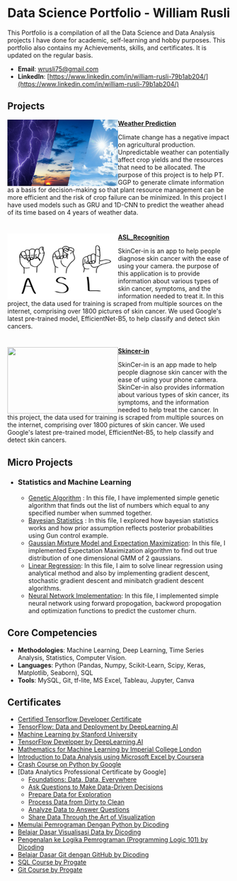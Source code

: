 # Data Science Portfolio - William Rusli
This Portfolio is a compilation of all the Data Science and Data Analysis projects I have done for academic, self-learning and hobby purposes. This portfolio also contains my Achievements, skills, and certificates. It is updated on the regular basis.

- **Email**: [wrusli75@gmail.com](wrusli75@gmail.com)
- **LinkedIn**: [https://www.linkedin.com/in/william-rusli-79b1ab204/](https://www.linkedin.com/in/william-rusli-79b1ab204/)

## Projects

<img align="left" width="250" height = '150' src="https://github.com/williiiamr/Weather-Prediction/blob/master/img/weather.jpg"> **[Weather Prediction](https://github.com/williiiamr/Weather-Prediction)**

Climate change has a negative impact on agricultural production. Unpredictable weather can potentially affect crop yields and the resources that need to be allocated. The purpose of this project is to help PT. GGP to generate climate information as a basis for decision-making so that plant resource management can be more efficient and the risk of crop failure can be minimized. In this project I have used models such as GRU and 1D-CNN to predict the weather ahead of its time based on 4 years of weather data. 

#

<img align="left" width="250" height = '150'  src="https://github.com/williiiamr/ASL_Recoginition/blob/master/img/ASL_cover.png"> **[ASL_Recognition](https://github.com/williiiamr/ASL_Recoginition)**

SkinCer-in is an app to help people diagnose skin cancer with the ease of using your camera. the purpose of this application is to provide information about various types of skin cancer, symptoms, and the information needed to treat it. In this project, the data used for training is scraped from multiple sources on the internet, comprising over 1800 pictures of skin cancer. We used Google's latest pre-trained model, EfficientNet-B5, to help classify and detect skin cancers.

#

<img align="left" width="250" height="150" src="https://github.com/williiiamr/Portofolio/assets/99014018/46051e4d-1ea8-42c5-a73d-3090f5764c7d">**[Skincer-in](https://github.com/williiiamr/skincer-in)**

SkinCer-in is an app made to help people diagnose skin cancer with the ease of using your phone camera. SkinCer-in also provides information about various types of skin cancer, its symptoms, and the information needed to help treat the cancer. In this project, the data used for training is scraped from multiple sources on the internet, comprising over 1800 pictures of skin cancer. We used Google's latest pre-trained model, EfficientNet-B5, to help classify and detect skin cancers.
<br />

## Micro Projects
- ### Statistics and Machine Learning
    - [Genetic Algorithm](https://github.com/archd3sai/Statistical-Methods/blob/master/genetic-algorithm.ipynb) : In this file, I have implemented simple genetic algorithm that finds out the list of numbers which equal to any specified number when summed together.
    - [Bayesian Statistics](https://github.com/archd3sai/Statistical-Methods/blob/master/Bayesian%20Statistics.ipynb) : In this file, I explored how bayesian statistics works and how prior assumption reflects posterior probabilities using Gun control example. 
    - [Gaussian Mixture Model and Expectation Maximization](https://github.com/archd3sai/Statistical-Methods/blob/master/GMM-EM.ipynb): In this file, I implemented Expectation Maximization algorithm to find out true distribution of one dimensional GMM of 2 gaussians.
    - [Linear Regression](https://github.com/archd3sai/Statistical-Methods/blob/master/Linear%20Regression.ipynb): In this file, I aim to solve linear regression using analytical method and also by implementing gradient descent, stochastic gradient descent and minibatch gradient descent algorithms. 
    - [Neural Network Implementation](https://github.com/archd3sai/Statistical-Methods/blob/master/NN%20Implementation.ipynb): In this file, I implemented simple neural network using forward propogation, backword propogation and optimization functions to predict the customer churn.
 
## Core Competencies

- **Methodologies**: Machine Learning, Deep Learning, Time Series Analysis, Statistics, Computer Vision.
- **Languages**: Python (Pandas, Numpy, Scikit-Learn, Scipy, Keras, Matplotlib, Seaborn), SQL
- **Tools**: MySQL, Git, tf-lite, MS Excel, Tableau, Jupyter, Canva

## Certificates

- [Certified Tensorflow Developer Certificate](https://www.credential.net/00b9f939-a860-4cb6-9b36-af888955dc98)
- [TensorFlow: Data and Deployment by DeepLearning.AI](https://coursera.org/verify/specialization/GD5MYEGT63C7)
- [Machine Learning by Stanford University](https://coursera.org/verify/specialization/M6FJNK484XVB)
- [TensorFlow Developer by DeepLearning.AI](https://coursera.org/verify/professional-cert/2BZTM7GKWT27)
- [Mathematics for Machine Learning by Imperial College London](https://coursera.org/verify/specialization/EF35WSJU8JSP)
- [Introduction to Data Analysis using Microsoft Excel by Coursera](https://www.coursera.org/account/accomplishments/verify/67A3H5LKHXMP)
- [Crash Course on Python by Google](https://coursera.org/verify/MD7JYJZUJZXW)
- [Data Analytics Professional Certificate by Google]
    - [Foundations: Data, Data, Everywhere](https://coursera.org/verify/93FQLHZ69Z2E)
    - [Ask Questions to Make Data-Driven Decisions](https://coursera.org/verify/BFXCP3T9LCK9)
    - [Prepare Data for Exploration](https://coursera.org/verify/7V8W45LZR8DP)
    - [Process Data from Dirty to Clean](https://coursera.org/verify/CR3Z96SXHENL)
    - [Analyze Data to Answer Questions](https://coursera.org/verify/MZ4DWUCAQ6G8)
    - [Share Data Through the Art of Visualization](https://coursera.org/verify/FFXQVKYDVC2L)
- [Memulai Pemrograman Dengan Python by Dicoding](https://www.dicoding.com/certificates/MEPJK3O1WX3V)
- [Belajar Dasar Visualisasi Data by Dicoding](https://www.dicoding.com/certificates/72ZD9R4DJPYW)
- [Pengenalan ke Logika Pemrograman (Programming Logic 101) by Dicoding](https://www.dicoding.com/certificates/6RPN696GQP2M)
- [Belajar Dasar Git dengan GitHub by Dicoding](https://www.dicoding.com/certificates/0LZ0GN0NQX65)
- [SQL Course by Progate](https://progate.com/course_certificate/bb161e42ri7560)
- [Git Course by Progate](https://progate.com/course_certificate/0389530ar7awil)

